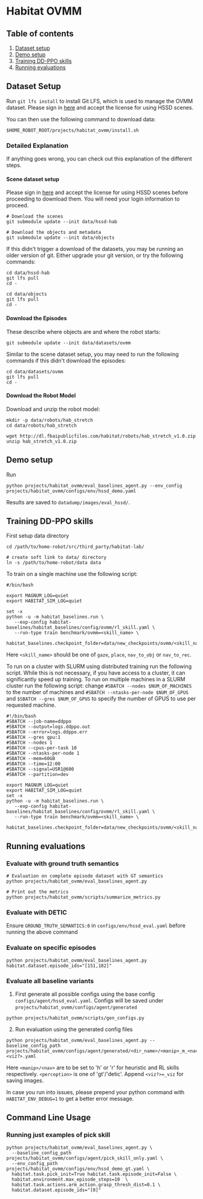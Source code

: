 # Habitat OVMM

## Table of contents
   1. [Dataset setup](#dataset-setup)
   2. [Demo setup](#demo-setup)
   3. [Training DD-PPO skills](#training-dd-ppo-skills)
   4. [Running evaluations](#running-evaluations)


## Dataset Setup

Run `git lfs install` to install Git LFS, which is used to manage the OVMM dataset. Please sign in [here](https://huggingface.co/datasets/hssd/hssd-hab/tree/ovmm) and accept the license for using HSSD scenes.

You can then use the following command to download data:
```
$HOME_ROBOT_ROOT/projects/habitat_ovmm/install.sh
```

### Detailed Explanation

If anything goes wrong, you can check out this explanation of the different steps.

#### Scene dataset setup 

Please sign in [here](https://huggingface.co/datasets/hssd/hssd-hab/tree/ovmm) and accept the license for using HSSD scenes before proceeding to download them. You will need your login information to proceed.
```
# Download the scenes
git submodule update --init data/hssd-hab

# Download the objects and metadata
git submodule update --init data/objects
```

If this didn't trigger a download of the datasets, you may be running an older version of git. Either upgrade your git version, or try the following commands:
```
cd data/hssd-hab
git lfs pull
cd -

cd data/objects
git lfs pull
cd -
```

#### Download the Episodes

These describe where objects are and where the robot starts:

```
git submodule update --init data/datasets/ovmm
```

Similar to the scene dataset setup, you may need to run the following commands if this didn't download the episodes:
```
cd data/datasets/ovmm
git lfs pull
cd -
```


#### Download the Robot Model

Download and unzip the robot model:
```
mkdir -p data/robots/hab_stretch
cd data/robots/hab_stretch

wget http://dl.fbaipublicfiles.com/habitat/robots/hab_stretch_v1.0.zip
unzip hab_stretch_v1.0.zip
```

## Demo setup

Run
```
python projects/habitat_ovmm/eval_baselines_agent.py --env_config projects/habitat_ovmm/configs/env/hssd_demo.yaml
```

Results are saved to `datadump/images/eval_hssd/`.


## Training DD-PPO skills

First setup data directory
```
cd /path/to/home-robot/src/third_party/habitat-lab/

# create soft link to data/ directory
ln -s /path/to/home-robot/data data
```

To train on a single machine use the following script:
```
#/bin/bash

export MAGNUM_LOG=quiet
export HABITAT_SIM_LOG=quiet

set -x
python -u -m habitat_baselines.run \
   --exp-config habitat-baselines/habitat_baselines/config/ovmm/rl_skill.yaml \
   --run-type train benchmark/ovmm=<skill_name> \
   habitat_baselines.checkpoint_folder=data/new_checkpoints/ovmm/<skill_name>
```
Here `<skill_name>` should be one of `gaze`, `place`, `nav_to_obj` or `nav_to_rec`.

To run on a cluster with SLURM using distributed training run the following script. While this is not necessary, if you have access to a cluster, it can significantly speed up training. To run on multiple machines in a SLURM cluster run the following script: change `#SBATCH --nodes $NUM_OF_MACHINES` to the number of machines and `#SBATCH --ntasks-per-node $NUM_OF_GPUS` and `$SBATCH --gres $NUM_OF_GPUS` to specify the number of GPUS to use per requested machine.

```
#!/bin/bash
#SBATCH --job-name=ddppo
#SBATCH --output=logs.ddppo.out
#SBATCH --error=logs.ddppo.err
#SBATCH --gres gpu:1
#SBATCH --nodes 1
#SBATCH --cpus-per-task 10
#SBATCH --ntasks-per-node 1
#SBATCH --mem=60GB
#SBATCH --time=12:00
#SBATCH --signal=USR1@600
#SBATCH --partition=dev

export MAGNUM_LOG=quiet
export HABITAT_SIM_LOG=quiet
set -x
python -u -m habitat_baselines.run \
   --exp-config habitat-baselines/habitat_baselines/config/ovmm/rl_skill.yaml \
   --run-type train benchmark/ovmm=<skill_name> \
   habitat_baselines.checkpoint_folder=data/new_checkpoints/ovmm/<skill_name>
```


## Running evaluations


### Evaluate with ground truth semantics
```
# Evaluation on complete episode dataset with GT semantics
python projects/habitat_ovmm/eval_baselines_agent.py

# Print out the metrics
python projects/habitat_ovmm/scripts/summarize_metrics.py
```

### Evaluate with DETIC
Ensure `GROUND_TRUTH_SEMANTICS:0` in `configs/env/hssd_eval.yaml` before running the above command

### Evaluate on specific episodes
```
python projects/habitat_ovmm/eval_baselines_agent.py habitat.dataset.episode_ids="[151,182]"
```

### Evaluate all baseline variants
1. First generate all possible configs using the base config `configs/agent/hssd_eval.yaml`. Configs will be saved under `projects/habitat_ovmm/configs/agent/generated`
```
python projects/habitat_ovmm/scripts/gen_configs.py
```

2. Run evaluation using the generated config files
```
python projects/habitat_ovmm/eval_baselines_agent.py --baseline_config_path projects/habitat_ovmm/configs/agent/generated/<dir_name>/<manip>_m_<nav>_n_<perception><viz?>.yaml
```

Here `<manip>/<nav>` are to be set to 'h' or 'r' for heuristic and RL skills respectively. `<perception>` is one of 'gt'/'detic'. Append `<viz?>=_viz` for saving images.

In case you run into issues, please prepend your python command with `HABITAT_ENV_DEBUG=1` to get a better error message.

## Command Line Usage

### Running just examples of pick skill

```
python projects/habitat_ovmm/eval_baselines_agent.py \
  --baseline_config_path projects/habitat_ovmm/configs/agent/pick_skill_only.yaml \
  --env_config_path projects/habitat_ovmm/configs/env/hssd_demo_gt.yaml \
  habitat.task.pick_init=True habitat.task.episode_init=False \
  habitat.environment.max_episode_steps=10  \
  habitat.task.actions.arm_action.grasp_thresh_dist=0.1 \
  habitat.dataset.episode_ids="[0]"
```
```
